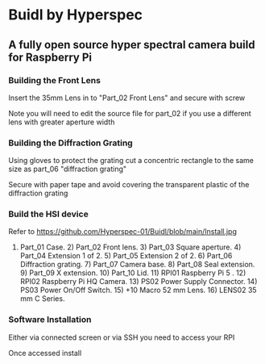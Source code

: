 # Buidl by Hyperspec 

## A fully open source hyper spectral camera build for Raspberry Pi ## 

### Building the Front Lens ###

Insert the 35mm Lens in to "Part_02 Front Lens" and secure with screw 

Note you will need to edit the source file for part_02 if you use a different lens with greater aperture width 

### Building the Diffraction Grating ###

Using gloves to protect the grating cut a concentric rectangle to the same size as part_06 "diffraction grating" 

Secure with paper tape and avoid covering the transparent plastic of the diffraction grating  

### Build the HSI device ### 

Refer to https://github.com/Hyperspec-01/Buidl/blob/main/Install.jpg 

1) Part_01 Case. 2) Part_02 Front lens. 3) Part_03 Square aperture. 4) Part_04 Extension 1 of 2. 5) Part_05 Extension 2 of 2. 6) Part_06 Diffraction grating. 7) Part_07 Camera base. 8) Part_08 Seal extension. 9) Part_09 X extension. 10) Part_10 Lid. 11) RPI01 Raspberry Pi 5 . 12) RPI02 Raspberry Pi HQ Camera. 13) PS02 Power Supply Connector. 14) PS03 Power On/Off Switch. 15) +10 Macro 52 mm Lens. 16) LENS02 35 mm C Series.

### Software Installation ### 

Either via connected screen or via SSH you need to access your RPI 

Once accessed install





